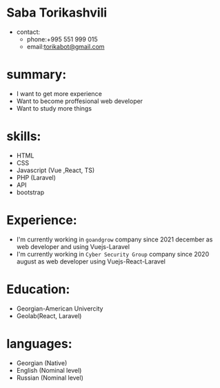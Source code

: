 # Saba Torikashvili

- contact:
  - phone:+995 551 999 015
  - email:torikabot@gmail.com

# summary:
- I want to get more experience
- Want to become proffesional web developer
- Want to study more things

# skills:
- HTML
- CSS
- Javascript (Vue ,React, TS)
- PHP (Laravel)
- API
- bootstrap

# Experience:
- I'm currently working in `goandgrow` company since 2021 december as web developer and using Vuejs-Laravel
- I'm currently working in `Cyber Security Group` company since 2020 august as web developer using Vuejs-React-Laravel

# Education:
- Georgian-American Univercity
- Geolab(React, Laravel)

# languages:
- Georgian (Native)
- English (Nominal level)
- Russian (Nominal level)
